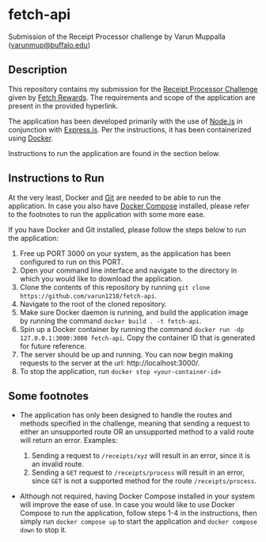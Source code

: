 # fetch-api
Submission of the Receipt Processor challenge by Varun Muppalla (varunmup@buffalo.edu)







## Description

This repository contains my submission for the [Receipt Processor Challenge](https://github.com/fetch-rewards/receipt-processor-challenge) given by [Fetch Rewards](https://fetch.com/). The requirements and scope of the application are present in the provided hyperlink.

The application has been developed primarily with the use of [Node.js](https://nodejs.org/en) in conjunction with [Express.js](https://expressjs.com/). Per the instructions, it has been containerized using [Docker](https://www.docker.com/). 

Instructions to run the application are found in the section below.







## Instructions to Run

At the very least, Docker and [Git](https://git-scm.com/) are needed to be able to run the application. In case you also have [Docker Compose](https://docs.docker.com/compose/) installed, please refer to the footnotes to run the application with some more ease.

If you have Docker and Git installed, please follow the steps below to run the application:

  1. Free up PORT 3000 on your system, as the application has been configured to run on this PORT.
  2. Open your command line interface and navigate to the directory in which you would like to download the application.
  3. Clone the contents of this repository by running `git clone https://github.com/varun1210/fetch-api`.
  4. Navigate to the root of the cloned repository.
  5. Make sure Docker daemon is running, and build the application image by running the command `docker build . -t fetch-api`.
  6. Spin up a Docker container by running the command `docker run -dp 127.0.0.1:3000:3000 fetch-api`. Copy the container ID that is generated for future reference.
  7. The server should be up and running. You can now begin making requests to the server at the url: http://localhost:3000/.
  8. To stop the application, run `docker stop <your-container-id>`







## Some footnotes

- The application has only been designed to handle the routes and methods specified in the challenge, meaning that sending a request to either an unsupported route OR an unsupported method to a valid route will return an error. 
Examples: 
  1. Sending a request to `/receipts/xyz` will result in an error, since it is an invalid route.
  2. Sending a `GET` request to `/receipts/process` will result in an error, since `GET` is not a supported method for the route `/receipts/process`.

- Although not required, having Docker Compose installed in your system will improve the ease of use. In case you would like to use Docker Compose to run the application, follow steps 1-4 in the instructions, then simply run `docker compose up` to start the application and `docker compose down` to stop it.





